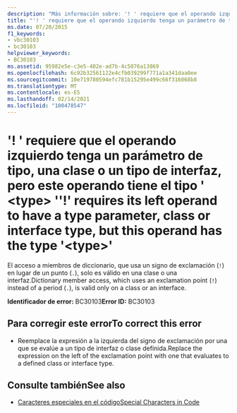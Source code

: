 ```yaml
---
description: "Más información sobre: '! ' requiere que el operando izquierdo tenga un parámetro de tipo, una clase o un tipo de interfaz, pero este operando tiene el tipo ' <type> '"
title: "'! ' requiere que el operando izquierdo tenga un parámetro de tipo, una clase o un tipo de interfaz, pero este operando tiene el tipo ' <type> '"
ms.date: 07/20/2015
f1_keywords:
- vbc30103
- bc30103
helpviewer_keywords:
- BC30103
ms.assetid: 95982e5e-c3e5-402e-ad7b-4c5076a13869
ms.openlocfilehash: 6c92b32561122e4cfb039299f771a1a341daa0ee
ms.sourcegitcommit: 10e719780594efc781b15295e499c66f316068b8
ms.translationtype: MT
ms.contentlocale: es-ES
ms.lasthandoff: 02/14/2021
ms.locfileid: "100478547"
---
```

# <a name="-requires-its-left-operand-to-have-a-type-parameter-class-or-interface-type-but-this-operand-has-the-type-type"></a><span data-ttu-id="cf3e5-103">'! ' requiere que el operando izquierdo tenga un parámetro de tipo, una clase o un tipo de interfaz, pero este operando tiene el tipo ' \<type> '</span><span class="sxs-lookup"><span data-stu-id="cf3e5-103">'!' requires its left operand to have a type parameter, class or interface type, but this operand has the type '\<type>'</span></span>

<span data-ttu-id="cf3e5-104">El acceso a miembros de diccionario, que usa un signo de exclamación (`!`) en lugar de un punto (`.`), solo es válido en una clase o una interfaz.</span><span class="sxs-lookup"><span data-stu-id="cf3e5-104">Dictionary member access, which uses an exclamation point (`!`) instead of a period (`.`), is valid only on a class or an interface.</span></span>  
  
 <span data-ttu-id="cf3e5-105">**Identificador de error:** BC30103</span><span class="sxs-lookup"><span data-stu-id="cf3e5-105">**Error ID:** BC30103</span></span>  
  
## <a name="to-correct-this-error"></a><span data-ttu-id="cf3e5-106">Para corregir este error</span><span class="sxs-lookup"><span data-stu-id="cf3e5-106">To correct this error</span></span>  
  
- <span data-ttu-id="cf3e5-107">Reemplace la expresión a la izquierda del signo de exclamación por una que se evalúe a un tipo de interfaz o clase definida.</span><span class="sxs-lookup"><span data-stu-id="cf3e5-107">Replace the expression on the left of the exclamation point with one that evaluates to a defined class or interface type.</span></span>  
  
## <a name="see-also"></a><span data-ttu-id="cf3e5-108">Consulte también</span><span class="sxs-lookup"><span data-stu-id="cf3e5-108">See also</span></span>

- [<span data-ttu-id="cf3e5-109">Caracteres especiales en el código</span><span class="sxs-lookup"><span data-stu-id="cf3e5-109">Special Characters in Code</span></span>](../programming-guide/program-structure/special-characters-in-code.md)
